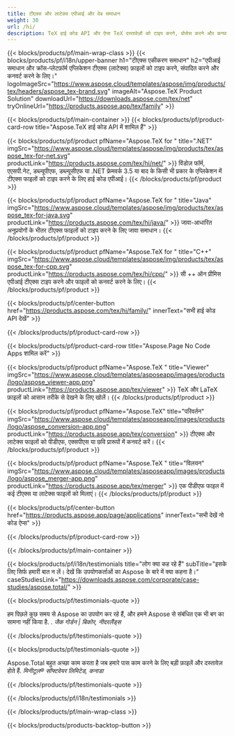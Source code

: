 ```yaml
---
title: टीएक्स और लाटेक्स एपीआई और वेब समाधान
weight: 30
url: /hi/
description: TeX हाई कोड API और ऐप्स TeX दस्तावेज़ों को टाइप करने, प्रोसेस करने और कनवर्ट करने के लिए। यह समाधान आउटपुट स्वरूपों के रूप में पीडीएफ, ईपीएस, एसवीजी और अधिकांश छवि प्रारूपों का भी समर्थन करता है।
---
```


{{< blocks/products/pf/main-wrap-class >}}
{{< blocks/products/pf/i18n/upper-banner h1="टीएक्स एकीकरण समाधान" h2="एपीआई समाधान और क्रॉस-प्लेटफ़ॉर्म एप्लिकेशन टीएक्स (लाटेक्स) फ़ाइलों को टाइप करने, संपादित करने और कनवर्ट करने के लिए।" logoImageSrc="https://www.aspose.cloud/templates/aspose/img/products/tex/headers/aspose_tex-brand.svg" imageAlt="Aspose.TeX Product Solution" downloadUrl="https://downloads.aspose.com/tex/net" tryOnlineUrl="https://products.aspose.app/tex/family" >}}

{{< blocks/products/pf/main-container >}}
{{< blocks/products/pf/product-card-row title="Aspose.TeX हाई कोड API में शामिल हैं" >}}

{{< blocks/products/pf/product pfName="Aspose.TeX for " title=".NET" imgSrc="https://www.aspose.cloud/templates/aspose/img/products/tex/aspose_tex-for-net.svg" productLink="https://products.aspose.com/tex/hi/net/" >}}
विंडोज़ फॉर्म, एएसपी.नेट, डब्ल्यूपीएफ, डब्ल्यूसीएफ या .NET फ्रेमवर्क 3.5 या बाद के किसी भी प्रकार के एप्लिकेशन में टीएक्स फाइलों को टाइप करने के लिए हाई कोड एपीआई।
{{< /blocks/products/pf/product >}}

{{< blocks/products/pf/product pfName="Aspose.TeX for " title="Java" imgSrc="https://www.aspose.cloud/templates/aspose/img/products/tex/aspose_tex-for-java.svg" productLink="https://products.aspose.com/tex/hi/java/" >}}
जावा-आधारित अनुप्रयोगों के भीतर टीएक्स फाइलों को टाइप करने के लिए जावा समाधान।
{{< /blocks/products/pf/product >}}

{{< blocks/products/pf/product pfName="Aspose.TeX for " title="C++" imgSrc="https://www.aspose.cloud/templates/aspose/img/products/tex/aspose_tex-for-cpp.svg" productLink="https://products.aspose.com/tex/hi/cpp/" >}}
सी ++ ऑन प्रीमिस एपीआई टीएक्स टाइप करने और फाइलों को कनवर्ट करने के लिए।
{{< /blocks/products/pf/product >}}

{{< blocks/products/pf/center-button href="https://products.aspose.com/tex/hi/family/" innerText="सभी हाई कोड API देखें" >}}

{{< /blocks/products/pf/product-card-row >}}

{{< blocks/products/pf/product-card-row title="Aspose.Page No Code Apps शामिल करें" >}}

{{< blocks/products/pf/product pfName="Aspose.TeX " title="Viewer" imgSrc="https://www.aspose.cloud/templates/asposeapp/images/products/logo/aspose_viewer-app.png" productLink="https://products.aspose.app/tex/viewer" >}}
TeX और LaTeX फ़ाइलों को आसान तरीके से देखने के लिए खोलें।
{{< /blocks/products/pf/product >}}

{{< blocks/products/pf/product pfName="Aspose.TeX" title="परिवर्तन" imgSrc="https://www.aspose.cloud/templates/asposeapp/images/products/logo/aspose_conversion-app.png" productLink="https://products.aspose.app/tex/conversion" >}}
टीएक्स और लाटेक्स फाइलों को पीडीएफ, एक्सपीएस या छवि प्रारूपों में कनवर्ट करें।
{{< /blocks/products/pf/product >}}

{{< blocks/products/pf/product pfName="Aspose.TeX " title="विलयन" imgSrc="https://www.aspose.cloud/templates/asposeapp/images/products/logo/aspose_merger-app.png" productLink="https://products.aspose.app/tex/merger" >}}
एक पीडीएफ फाइल में कई टीएक्स या लाटेक्स फाइलों को मिलाएं।
{{< /blocks/products/pf/product >}}

{{< blocks/products/pf/center-button href="https://products.aspose.app/page/applications" innerText="सभी देखें नो कोड ऐप्स" >}}

{{< /blocks/products/pf/product-card-row >}}

{{< /blocks/products/pf/main-container >}}

{{< blocks/products/pf/i18n/testimonials title="लोग क्या कह रहे हैं" subTitle="इसके लिए सिर्फ हमारी बात न लें। देखें कि उपयोगकर्ताओं का Aspose के बारे में क्या कहना है।" caseStudiesLink="https://downloads.aspose.com/corporate/case-studies/aspose.total/" >}}

{{< blocks/products/pf/testimonials-quote >}}
<p class="first">
 हम पिछले कुछ समय से Aspose का उपयोग कर रहे हैं, और हमने Aspose से संबंधित एक भी बग का सामना नहीं किया है. .
 <em>
  जैक गोर्डन | बिकोर, नीदरलैंड्स
 </em>
</p>

{{< /blocks/products/pf/testimonials-quote >}}

{{< blocks/products/pf/testimonials-quote >}}
<p class="second">
 Aspose.Total बहुत अच्छा काम करता है जब हमारे पास काम करने के लिए बड़ी फ़ाइलें और दस्तावेज़ होते हैं.
 <em>
  मिनीटूल® सॉफ्टवेयर लिमिटेड, कनाडा
 </em>
</p>

{{< /blocks/products/pf/testimonials-quote >}}

{{< /blocks/products/pf/i18n/testimonials >}}

{{< /blocks/products/pf/main-wrap-class >}}

{{< blocks/products/products-backtop-button >}}